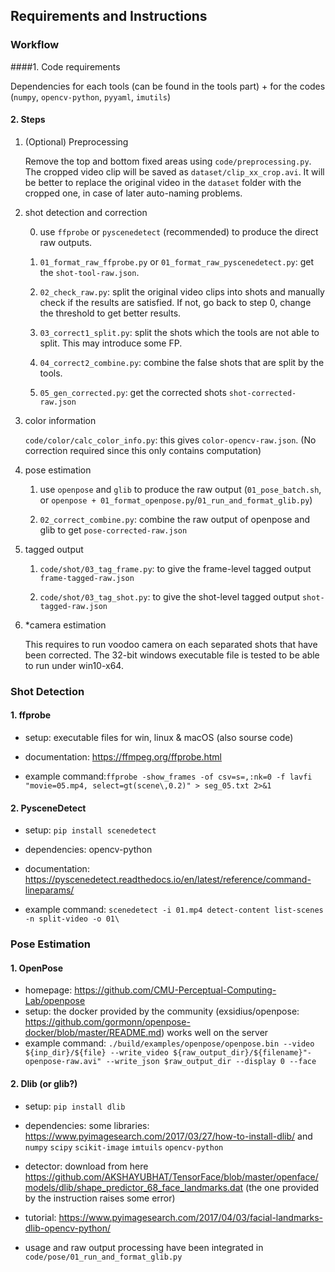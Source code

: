 ## Requirements and Instructions

### Workflow

####1. Code requirements

Dependencies for each tools (can be found in the tools part) + for the codes (`numpy`, `opencv-python`, `pyyaml`, `imutils`)

#### 2. Steps

1. (Optional) Preprocessing

   Remove the top and bottom fixed areas using `code/preprocessing.py`. The cropped video clip will be saved as `dataset/clip_xx_crop.avi`. It will be better to replace the original video in the `dataset` folder with the cropped one, in case of later auto-naming problems.

2. shot detection and correction

   0) use `ffprobe` or `pyscenedetect` (recommended) to produce the direct raw outputs.

   1) `01_format_raw_ffprobe.py` or `01_format_raw_pyscenedetect.py`: get the `shot-tool-raw.json`. 

   2) `02_check_raw.py`: split the original video clips into shots and manually check if the results are satisfied. If not, go back to step 0, change the threshold to get better results.

   3) `03_correct1_split.py`: split the shots which the tools are not able to split. This may introduce some FP.

   4) `04_correct2_combine.py`: combine the false shots that are split by the tools.

   5) `05_gen_corrected.py`: get the corrected shots `shot-corrected-raw.json`

3. color information

   `code/color/calc_color_info.py`: this gives `color-opencv-raw.json`. (No correction required since this only contains computation)

4. pose estimation

   1) use `openpose` and `glib` to produce the raw output (`01_pose_batch.sh`, or `openpose + 01_format_openpose.py`/`01_run_and_format_glib.py`)

   2) `02_correct_combine.py`: combine the raw output of openpose and glib to get `pose-corrected-raw.json`

5. tagged output

   1) `code/shot/03_tag_frame.py`: to give the frame-level tagged output `frame-tagged-raw.json`

   2) `code/shot/03_tag_shot.py`: to give the shot-level tagged output `shot-tagged-raw.json`

6. *camera estimation

   This requires to run voodoo camera on each separated shots that have been corrected. The 32-bit windows executable file is tested to be able to run under win10-x64.

 

### Shot Detection

#### 1. **ffprobe**

- setup: executable files for win, linux & macOS (also sourse code)

- documentation: https://ffmpeg.org/ffprobe.html  

- example command:`ffprobe -show_frames -of csv=s=,:nk=0 -f lavfi "movie=05.mp4, select=gt(scene\,0.2)" > seg_05.txt 2>&1 `

####	**2. PysceneDetect**

- setup: `pip install scenedetect`

- dependencies: opencv-python	

- documentation: https://pyscenedetect.readthedocs.io/en/latest/reference/command-lineparams/  
- example command: `scenedetect -i 01.mp4 detect-content list-scenes -n split-video -o 01\  `



### Pose Estimation

#### **1. OpenPose**

- homepage: https://github.com/CMU-Perceptual-Computing-Lab/openpose
- setup: the docker provided by the community (exsidius/openpose: https://github.com/gormonn/openpose-docker/blob/master/README.md) works well on the server
- example command: `./build/examples/openpose/openpose.bin --video ${inp_dir}/${file} --write_video ${raw_output_dir}/${filename}"-openpose-raw.avi" --write_json $raw_output_dir --display 0 --face`

#### **2. Dlib (or glib?)**

- setup: `pip install dlib`

- dependencies: some libraries: https://www.pyimagesearch.com/2017/03/27/how-to-install-dlib/ and `numpy` `scipy` `scikit-image` `imtuils` `opencv-python`

- detector: download from here https://github.com/AKSHAYUBHAT/TensorFace/blob/master/openface/models/dlib/shape_predictor_68_face_landmarks.dat (the one provided by the instruction raises some error)
- tutorial: https://www.pyimagesearch.com/2017/04/03/facial-landmarks-dlib-opencv-python/
- usage and raw output processing have been integrated in `code/pose/01_run_and_format_glib.py`
